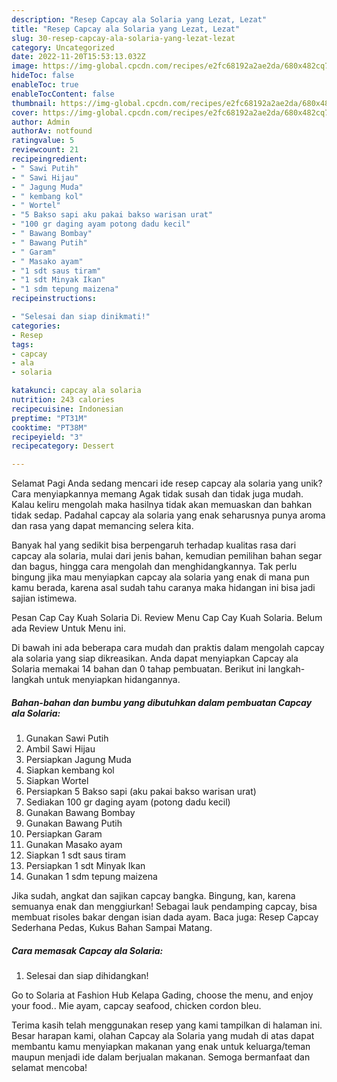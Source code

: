 ```yaml
---
description: "Resep Capcay ala Solaria yang Lezat, Lezat"
title: "Resep Capcay ala Solaria yang Lezat, Lezat"
slug: 30-resep-capcay-ala-solaria-yang-lezat-lezat
category: Uncategorized
date: 2022-11-20T15:53:13.032Z
image: https://img-global.cpcdn.com/recipes/e2fc68192a2ae2da/680x482cq70/capcay-ala-solaria-foto-resep-utama.jpg
hideToc: false
enableToc: true
enableTocContent: false
thumbnail: https://img-global.cpcdn.com/recipes/e2fc68192a2ae2da/680x482cq70/capcay-ala-solaria-foto-resep-utama.jpg
cover: https://img-global.cpcdn.com/recipes/e2fc68192a2ae2da/680x482cq70/capcay-ala-solaria-foto-resep-utama.jpg
author: Admin
authorAv: notfound
ratingvalue: 5
reviewcount: 21
recipeingredient:
- " Sawi Putih"
- " Sawi Hijau"
- " Jagung Muda"
- " kembang kol"
- " Wortel"
- "5 Bakso sapi aku pakai bakso warisan urat"
- "100 gr daging ayam potong dadu kecil"
- " Bawang Bombay"
- " Bawang Putih"
- " Garam"
- " Masako ayam"
- "1 sdt saus tiram"
- "1 sdt Minyak Ikan"
- "1 sdm tepung maizena"
recipeinstructions:

- "Selesai dan siap dinikmati!"
categories:
- Resep
tags:
- capcay
- ala
- solaria

katakunci: capcay ala solaria 
nutrition: 243 calories
recipecuisine: Indonesian
preptime: "PT31M"
cooktime: "PT38M"
recipeyield: "3"
recipecategory: Dessert

---
```



Selamat Pagi Anda sedang mencari ide resep capcay ala solaria yang unik? Cara menyiapkannya memang Agak tidak susah dan tidak juga mudah. Kalau keliru mengolah maka hasilnya tidak akan memuaskan dan bahkan tidak sedap. Padahal capcay ala solaria yang enak seharusnya punya aroma dan rasa yang dapat memancing selera kita.


Banyak hal yang sedikit bisa berpengaruh terhadap kualitas rasa dari capcay ala solaria, mulai dari jenis bahan, kemudian pemilihan bahan segar dan bagus, hingga cara mengolah dan menghidangkannya. Tak perlu bingung jika mau menyiapkan capcay ala solaria yang enak di mana pun kamu berada, karena asal sudah tahu caranya maka hidangan ini bisa jadi sajian istimewa.

Pesan Cap Cay Kuah Solaria Di. Review Menu Cap Cay Kuah Solaria. Belum ada Review Untuk Menu ini.


Di bawah ini ada beberapa cara mudah dan praktis dalam mengolah capcay ala solaria yang siap dikreasikan. Anda dapat menyiapkan Capcay ala Solaria memakai 14 bahan dan 0 tahap pembuatan. Berikut ini langkah-langkah untuk menyiapkan hidangannya.

<!--inarticleads1-->

##### Bahan-bahan dan bumbu yang dibutuhkan dalam pembuatan Capcay ala Solaria:

1. Gunakan  Sawi Putih
1. Ambil  Sawi Hijau
1. Persiapkan  Jagung Muda
1. Siapkan  kembang kol
1. Siapkan  Wortel
1. Persiapkan 5 Bakso sapi (aku pakai bakso warisan urat)
1. Sediakan 100 gr daging ayam (potong dadu kecil)
1. Gunakan  Bawang Bombay
1. Gunakan  Bawang Putih
1. Persiapkan  Garam
1. Gunakan  Masako ayam
1. Siapkan 1 sdt saus tiram
1. Persiapkan 1 sdt Minyak Ikan
1. Gunakan 1 sdm tepung maizena


Jika sudah, angkat dan sajikan capcay bangka. Bingung, kan, karena semuanya enak dan menggiurkan! Sebagai lauk pendamping capcay, bisa membuat risoles bakar dengan isian dada ayam. Baca juga: Resep Capcay Sederhana Pedas, Kukus Bahan Sampai Matang. 

<!--inarticleads2-->

##### Cara memasak Capcay ala Solaria:


1. Selesai dan siap dihidangkan!

Go to Solaria at Fashion Hub Kelapa Gading, choose the menu, and enjoy your food.. Mie ayam, capcay seafood, chicken cordon bleu. 

Terima kasih telah menggunakan resep yang kami tampilkan di halaman ini. Besar harapan kami, olahan Capcay ala Solaria yang mudah di atas dapat membantu kamu menyiapkan makanan yang enak untuk keluarga/teman maupun menjadi ide dalam berjualan makanan. Semoga bermanfaat dan selamat mencoba!
